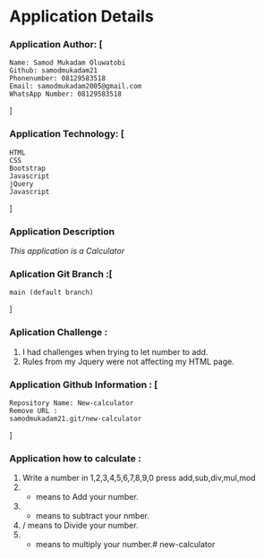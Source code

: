 # Application Details
### Application Author: [
    Name: Samod Mukadam Oluwatobi
    Github: samodmukadam21
    Phonenumber: 08129583518
    Email: samodmukadam2005@gmail.com
    WhatsApp Number: 08129583518
]


### Application Technology: [
    HTML
    CSS
    Bootstrap
    Javascript
    jQuery
    Javascript
]

### Application Description
*This application is a Calculator*

### Aplication Git Branch :[
    main (default branch)   
]

### Aplication Challenge :
1. I had challenges when trying to let number to add.
2. Rules from my Jquery were not affecting my HTML page.


### Application Github Information : [
    Repository Name: New-calculator
    Remove URL : 
    samodmukadam21.git/new-calculator
]

### Application how to calculate :
1. Write a number in 1,2,3,4,5,6,7,8,9,0 press add,sub,div,mul,mod
2. + means to Add your number.
3. - means to subtract your nmber.
4. / means to Divide your number.
5. * means to multiply your number.# new-calculator
